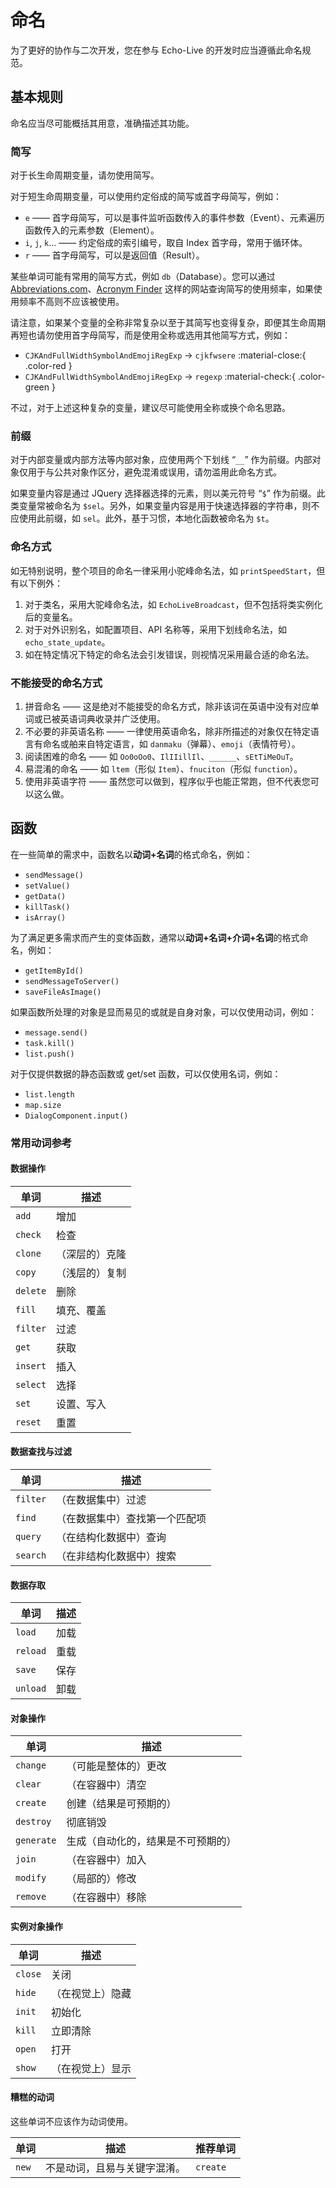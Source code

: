 # 命名

为了更好的协作与二次开发，您在参与 Echo-Live 的开发时应当遵循此命名规范。

## 基本规则

命名应当尽可能概括其用意，准确描述其功能。

### 简写

对于长生命周期变量，请勿使用简写。

对于短生命周期变量，可以使用约定俗成的简写或首字母简写，例如：

- `e` —— 首字母简写，可以是事件监听函数传入的事件参数（Event）、元素遍历函数传入的元素参数（Element）。
- `i`, `j`, `k`... —— 约定俗成的索引编号，取自 Index 首字母，常用于循环体。
- `r` —— 首字母简写，可以是返回值（Result）。

某些单词可能有常用的简写方式，例如 `db`（Database）。您可以通过 [Abbreviations.com](https://www.abbreviations.com/)、[Acronym Finder](https://www.acronymfinder.com/) 这样的网站查询简写的使用频率，如果使用频率不高则不应该被使用。

请注意，如果某个变量的全称非常复杂以至于其简写也变得复杂，即便其生命周期再短也请勿使用首字母简写，而是使用全称或选用其他简写方式，例如：

- `CJKAndFullWidthSymbolAndEmojiRegExp` -> `cjkfwsere` :material-close:{ .color-red }
- `CJKAndFullWidthSymbolAndEmojiRegExp` -> `regexp` :material-check:{ .color-green }

不过，对于上述这种复杂的变量，建议尽可能使用全称或换个命名思路。

### 前缀

对于内部变量或内部方法等内部对象，应使用两个下划线 “`__`” 作为前缀。内部对象仅用于与公共对象作区分，避免混淆或误用，请勿滥用此命名方式。

如果变量内容是通过 JQuery 选择器选择的元素，则以美元符号 “`$`” 作为前缀。此类变量常被命名为 `$sel`。另外，如果变量内容是用于快速选择器的字符串，则不应使用此前缀，如 `sel`。此外，基于习惯，本地化函数被命名为 `$t`。

### 命名方式

如无特别说明，整个项目的命名一律采用小驼峰命名法，如 `printSpeedStart`，但有以下例外：

1. 对于类名，采用大驼峰命名法，如 `EchoLiveBroadcast`，但不包括将类实例化后的变量名。
2. 对于对外识别名，如配置项目、API 名称等，采用下划线命名法，如 `echo_state_update`。
3. 如在特定情况下特定的命名法会引发错误，则视情况采用最合适的命名法。

### 不能接受的命名方式

1. 拼音命名 —— 这是绝对不能接受的命名方式，除非该词在英语中没有对应单词或已被英语词典收录并广泛使用。
2. 不必要的非英语名称 —— 一律使用英语命名，除非所描述的对象仅在特定语言有命名或舶来自特定语言，如 `danmaku`（弹幕）、`emoji`（表情符号）。
3. 阅读困难的命名 —— 如 `Oo0oOo0`、`IlIIillIl`、`______`、`sEtTiMeOuT`。
4. 易混淆的命名 —— 如 `ltem`（形似 `Item`）、`fnuciton`（形似 `function`）。
5. 使用非英语字符 —— 虽然您可以做到，程序似乎也能正常跑，但不代表您可以这么做。

## 函数

在一些简单的需求中，函数名以**动词+名词**的格式命名，例如：

- `sendMessage()`
- `setValue()`
- `getData()`
- `killTask()`
- `isArray()`

为了满足更多需求而产生的变体函数，通常以**动词+名词+介词+名词**的格式命名，例如：

- `getItemById()`
- `sendMessageToServer()`
- `saveFileAsImage()`

如果函数所处理的对象是显而易见的或就是自身对象，可以仅使用动词，例如：

- `message.send()`
- `task.kill()`
- `list.push()`

对于仅提供数据的静态函数或 get/set 函数，可以仅使用名词，例如：

- `list.length`
- `map.size`
- `DialogComponent.input()`

### 常用动词参考

#### 数据操作

| 单词 | 描述 |
| - | - |
| `add` | 增加 |
| `check` | 检查 |
| `clone` | （深层的）克隆 |
| `copy` | （浅层的）复制 |
| `delete` | 删除 |
| `fill` | 填充、覆盖 |
| `filter` | 过滤 |
| `get` | 获取 |
| `insert` | 插入 |
| `select` | 选择 |
| `set` | 设置、写入 |
| `reset` | 重置 |

#### 数据查找与过滤

| 单词 | 描述 |
| - | - |
| `filter` | （在数据集中）过滤 |
| `find` | （在数据集中）查找第一个匹配项 |
| `query` | （在结构化数据中）查询 |
| `search` | （在非结构化数据中）搜索 |

#### 数据存取

| 单词 | 描述 |
| - | - |
| `load` | 加载 |
| `reload` | 重载 |
| `save` | 保存 |
| `unload` | 卸载 |

#### 对象操作

| 单词 | 描述 |
| - | - |
| `change` | （可能是整体的）更改 |
| `clear` | （在容器中）清空 |
| `create` | 创建（结果是可预期的） |
| `destroy` | 彻底销毁 |
| `generate` | 生成（自动化的，结果是不可预期的） |
| `join` | （在容器中）加入 |
| `modify` | （局部的）修改 |
| `remove` | （在容器中）移除 |

#### 实例对象操作

| 单词 | 描述 |
| - | - |
| `close` | 关闭 |
| `hide` | （在视觉上）隐藏 |
| `init` | 初始化 |
| `kill` | 立即清除 |
| `open` | 打开 |
| `show` | （在视觉上）显示 |

#### 糟糕的动词

这些单词不应该作为动词使用。

| 单词 | 描述 | 推荐单词 |
| - | - | - |
| `new` | 不是动词，且易与关键字混淆。 | `create` |